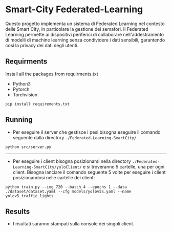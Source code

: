 # Smart-City Federated-Learning 


Questo progetto implementa un sistema di Federated Learning nel contesto delle Smart City, in particolare la gestione dei semafori. Il Federated Learning permette ai dispositivi periferici di collaborare nell'addestramento di modelli di machine learning senza condividere i dati sensibili, garantendo così la privacy dei dati degli utenti.

## Requirments
Install all the packages from requirments.txt
* Python3
* Pytorch
* Torchvision
```
pip install requirements.txt
```

## Running 
* Per eseguire il server che gestisce i pesi bisogna eseguire il comando seguente dalla directory ```./Federated-Learning-SmartCity/```

```
python src/server.py 
```

-----

* Per eseguire i client bisogna posizionarsi nella directory ```./Federated-Learning-SmartCity/yoloClient/``` e si troveranno 5 cartelle, una per ogni client. Bisogna lanciare il comando seguente 5 volte per eseguire i client posizionandosi nelle cartelle dei client:
```
python train.py --img 720 --batch 4 --epochs 1 --data ./dataset/dataset.yaml --cfg models/yolov5s.yaml --name yolov5_traffic_lights
```

## Results

* I risultati saranno stampati sulla console dei singoli client. 